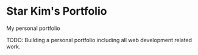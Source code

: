 # Star Kim's Portfolio

My personal portfolio

TODO: Building a personal portfolio including all web development related work.
